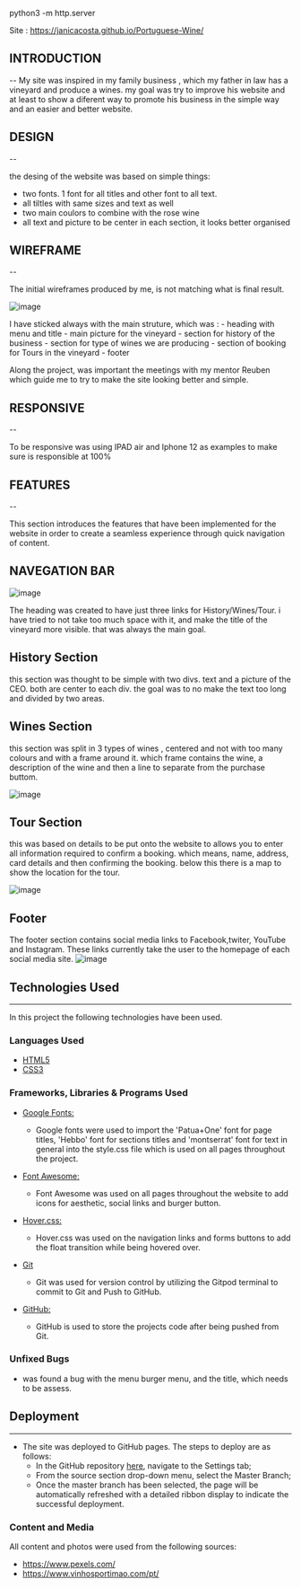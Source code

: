 python3 -m http.server

Site : https://janicacosta.github.io/Portuguese-Wine/


## INTRODUCTION

-- 
 My site was inspired in my family business , which my father in law has a vineyard and produce a wines. my goal was try to improve his website and at least to show a diferent way to promote his business in the simple way and an easier and better website.
 
 ## DESIGN
 --
 
 the desing of the website was based on simple things:
  - two fonts. 1 font for all titles and other font to all text.
  - all tiltles with same sizes and text as well
  - two main coulors to combine with the rose wine
  - all text and picture to be center in each section, it looks better organised


## WIREFRAME
--

The initial wireframes produced by me, is not matching what is final result.

![image](https://user-images.githubusercontent.com/117991189/215292942-37355a91-56ed-42a2-96e2-36da91470634.png)



I have sticked always with the main struture, which was :
      - heading with menu and title 
      - main picture for the vineyard
      - section for history of the business 
      - section for type of wines we are producing 
      - section of booking for Tours in the vineyard
      - footer 
    
Along the project, was important the meetings with my mentor Reuben which guide me to try to make the site looking better and simple.

## RESPONSIVE
--

To be responsive was using IPAD air and Iphone 12 as examples to make sure is responsible at 100%



## FEATURES
--

This section introduces the features that have been implemented for the website in order to create a seamless experience through quick navigation of content.

## NAVEGATION BAR
![image](https://user-images.githubusercontent.com/117991189/215293173-ed66b6f5-ac12-45cd-98f6-2486115ac6d9.png)


The heading was created to have just three links for History/Wines/Tour. i have tried to not take too much space with it, and make the title of the vineyard more visible. that was always the main goal.

## History Section
this section was thought to be simple with two divs. text and a picture of the CEO. both are center to each div. the goal was to no make the text too long and divided by two areas.

## Wines Section
this section was split in 3 types of wines , centered and not with too many colours and with a frame around it. which frame contains the wine, a description of the wine and then a line to separate from the purchase buttom.

![image](https://user-images.githubusercontent.com/117991189/215293802-4b480c58-a28a-47ae-960d-66b538e2ee5b.png)


## Tour Section
this was based on details to be put onto the website to allows you to enter all information required to confirm a booking. which means, name, address, card details and then confirming the booking. below this there is a map to show the location for the tour.

![image](https://user-images.githubusercontent.com/117991189/215293872-7e6d22b7-cc21-4c14-9b95-e8b0a22642e2.png)


## Footer
The footer section contains social media links to Facebook,twiter,  YouTube and Instagram. These links currently take the user to the homepage of each social media site.
![image](https://user-images.githubusercontent.com/117991189/215293927-2fca0332-3eec-415a-9025-0ffdf12040bc.png)

## Technologies Used
---

In this project the following technologies have been used.

### Languages Used

-   [HTML5](https://en.wikipedia.org/wiki/HTML5)
-   [CSS3](https://en.wikipedia.org/wiki/Cascading_Style_Sheets)

### Frameworks, Libraries & Programs Used

- [Google Fonts:](https://fonts.google.com/)
    - Google fonts were used to import the 'Patua+One' font for page titles, 'Hebbo' font for sections titles and 'montserrat' font  for text in general into the style.css file which is used on all pages throughout the project.

- [Font Awesome:](https://fontawesome.com/)
    - Font Awesome was used on all pages throughout the website to add icons for aesthetic, social links and burger button.

- [Hover.css:](https://ianlunn.github.io/Hover/)
    - Hover.css was used on the navigation links and forms buttons to add the float transition while being hovered over.

- [Git](https://git-scm.com/)
    - Git was used for version control by utilizing the Gitpod terminal to commit to Git and Push to GitHub.

- [GitHub:](https://github.com/)
    - GitHub is used to store the projects code after being pushed from Git.


### Unfixed Bugs

- was found a bug with the menu burger menu, and the title, which needs to be assess.


## Deployment
---

- The site was deployed to GitHub pages. The steps to deploy are as follows:
    - In the GitHub repository [here](https://janicacosta.github.io/Portuguese-Wine/), navigate to the Settings tab;
    - From the source section drop-down menu, select the Master Branch;
    - Once the master branch has been selected, the page will be automatically refreshed with a detailed ribbon display to indicate the successful deployment.

### Content and Media

All content and photos were used from the following sources:

- https://www.pexels.com/
- https://www.vinhosportimao.com/pt/




